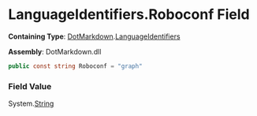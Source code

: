 # LanguageIdentifiers\.Roboconf Field

**Containing Type**: [DotMarkdown](../../README.md)\.[LanguageIdentifiers](../README.md)

**Assembly**: DotMarkdown\.dll

```csharp
public const string Roboconf = "graph"
```

### Field Value

System\.[String](https://docs.microsoft.com/en-us/dotnet/api/system.string)